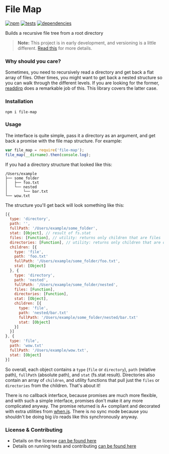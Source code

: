 # File Map

[![npm](http://img.shields.io/npm/v/file-map.svg?style=flat)](https://badge.fury.io/js/file-map) [![tests](http://img.shields.io/travis/jenius/file-map/master.svg?style=flat)](https://travis-ci.org/jenius/file-map) [![dependencies](http://img.shields.io/gemnasium/jenius/file-map.svg?style=flat)](https://david-dm.org/jenius/file-map)

Builds a recursive file tree from a root directory

> **Note:** This project is in early development, and versioning is a little different. [Read this](http://markup.im/#q4_cRZ1Q) for more details.

### Why should you care?

Sometimes, you need to recursively read a directory and get back a flat array of files. Other times, you might want to get back a nested structure so you can walk through the different levels. If you are looking for the former, [readdirp](https://github.com/thlorenz/readdirp) does a remarkable job of this. This library covers the latter case.

### Installation

`npm i file-map`

### Usage

The interface is quite simple, pass it a directory as an argument, and get back a promise with the file map structure. For example:

```js
var file_map = require('file-map');
file_map(__dirname).then(console.log);
```

If you had a directory structure that looked like this:

```
/Users/example
├── some_folder
│   ├── foo.txt
│   └── nested
│       └── bar.txt
└── wow.txt
```

The structure you'll get back will look something like this:

```js
[{
  type: 'directory',
  path: '',
  fullPath: '/Users/example/some_folder',
  stat: [Object], // result of fs.stat
  files: [Function], // utility: returns only children that are files
  directories: [Function], // utility: returns only children that are dirs
  children: [{
    type: 'file',
    path: 'foo.txt'
    fullPath: '/Users/example/some_folder/foo.txt',
    stat: [Object]
  }, {
    type: 'directory',
    path: 'nested',
    fullPath: '/Users/example/some_folder/nested',
    files: [Function],
    directories: [Function],
    stat: [Object],
    children: [{
      type: 'file',
      path: 'nested/bar.txt'
      fullPath: '/Users/example/some_folder/nested/bar.txt'
      stat: [Object]
    }]
  }]
}, {
  type: 'file',
  path: 'wow.txt'
  fullPath: '/Users/example/wow.txt',
  stat: [Object]
}]
```

So overall, each object contains a `type` (`file` or `directory`), `path` (relative path), `fullPath` (absolute path), and `stat` (fs.stat result). Directories also contain an array of `children`, and utility functions that pull just the `files` or `directories` from the children. That's about it!

There is no callback interface, because promises are much more flexible, and with such a simple interface, promises don't make it any more complicated anyway. The promise returned is A+ compliant and decorated with extra utilities from [when.js](https://github.com/cujojs/when). There is no sync mode because you shouldn't be doing big i/o reads like this synchronously anyway.

### License & Contributing

- Details on the license [can be found here](LICENSE.md)
- Details on running tests and contributing [can be found here](contributing.md)
